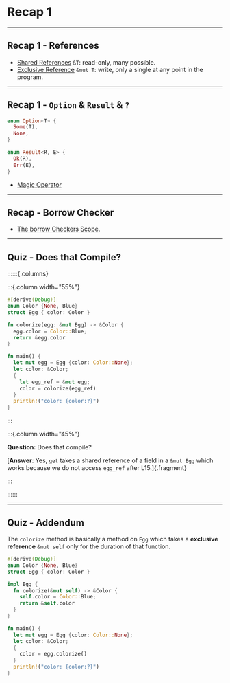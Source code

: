 # Recap 1

---

## Recap 1 - References

- [Shared References](#shared-references) `&T`: read-only, many possible.
- [Exclusive Reference](#exclusive-references) `&mut T`: write, only a single at
  any point in the program.

---

## Recap 1 - `Option` & `Result` & `?`

```rust
enum Option<T> {
  Some(T),
  None,
}

enum Result<R, E> {
  Ok(R),
  Err(E),
}
```

- [Magic Operator](http://localhost:3000/#/the-magic-operator/1)

---

## Recap - Borrow Checker

- [The borrow Checkers Scope](#borrow-checkers-scope).

---

## Quiz - Does that Compile?

::::::{.columns}

:::{.column width="55%"}

```rust {line-numbers=}
#[derive(Debug)]
enum Color {None, Blue}
struct Egg { color: Color }

fn colorize(egg: &mut Egg) -> &Color {
  egg.color = Color::Blue;
  return &egg.color
}

fn main() {
  let mut egg = Egg {color: Color::None};
  let color: &Color;
  {
    let egg_ref = &mut egg;
    color = colorize(egg_ref)
  }
  println!("color: {color:?}")
}
```

:::

:::{.column width="45%"}

**Question:** Does that compile?

[**Answer**: Yes, `get` takes a shared reference of a field in a `&mut
Egg` which works because we do not access `egg_ref` after L15.]{.fragment}

:::

::::::

---

## Quiz - Addendum

The `colorize` method is basically a method on `Egg` which takes a **exclusive
reference** `&mut self` only for the duration of that function.

```rust {line-numbers=}
#[derive(Debug)]
enum Color {None, Blue}
struct Egg { color: Color }

impl Egg {
  fn colorize(&mut self) -> &Color {
    self.color = Color::Blue;
    return &self.color
  }
}

fn main() {
  let mut egg = Egg {color: Color::None};
  let color: &Color;
  {
    color = egg.colorize()
  }
  println!("color: {color:?}")
}
```
